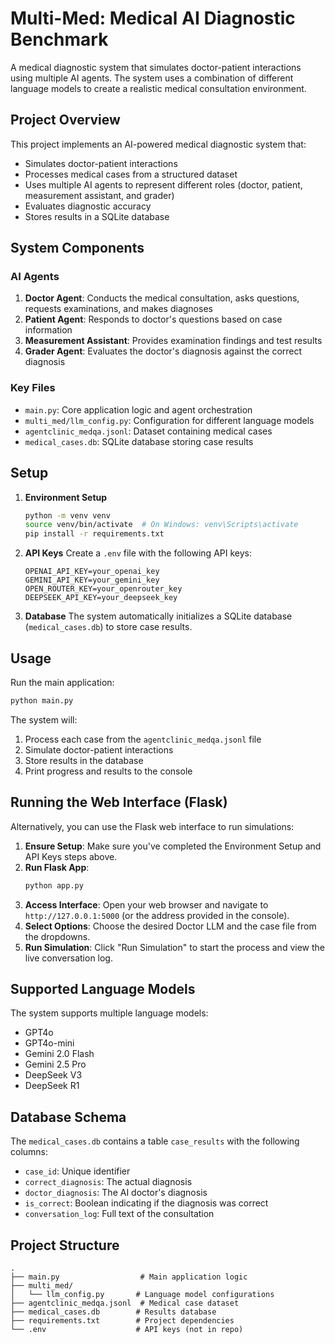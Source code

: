 # Multi-Med: Medical AI Diagnostic Benchmark

A medical diagnostic system that simulates doctor-patient interactions using multiple AI agents. The system uses a combination of different language models to create a realistic medical consultation environment.

## Project Overview

This project implements an AI-powered medical diagnostic system that:
- Simulates doctor-patient interactions
- Processes medical cases from a structured dataset
- Uses multiple AI agents to represent different roles (doctor, patient, measurement assistant, and grader)
- Evaluates diagnostic accuracy
- Stores results in a SQLite database

## System Components

### AI Agents
1. **Doctor Agent**: Conducts the medical consultation, asks questions, requests examinations, and makes diagnoses
2. **Patient Agent**: Responds to doctor's questions based on case information
3. **Measurement Assistant**: Provides examination findings and test results
4. **Grader Agent**: Evaluates the doctor's diagnosis against the correct diagnosis

### Key Files
- `main.py`: Core application logic and agent orchestration
- `multi_med/llm_config.py`: Configuration for different language models
- `agentclinic_medqa.jsonl`: Dataset containing medical cases
- `medical_cases.db`: SQLite database storing case results

## Setup

1. **Environment Setup**
   ```bash
   python -m venv venv
   source venv/bin/activate  # On Windows: venv\Scripts\activate
   pip install -r requirements.txt
   ```

2. **API Keys**
   Create a `.env` file with the following API keys:
   ```
   OPENAI_API_KEY=your_openai_key
   GEMINI_API_KEY=your_gemini_key
   OPEN_ROUTER_KEY=your_openrouter_key
   DEEPSEEK_API_KEY=your_deepseek_key
   ```

3. **Database**
   The system automatically initializes a SQLite database (`medical_cases.db`) to store case results.

## Usage

Run the main application:
```bash
python main.py
```

The system will:
1. Process each case from the `agentclinic_medqa.jsonl` file
2. Simulate doctor-patient interactions
3. Store results in the database
4. Print progress and results to the console

## Running the Web Interface (Flask)

Alternatively, you can use the Flask web interface to run simulations:

1.  **Ensure Setup**: Make sure you've completed the Environment Setup and API Keys steps above.
2.  **Run Flask App**:
    ```bash
    python app.py
    ```
3.  **Access Interface**: Open your web browser and navigate to `http://127.0.0.1:5000` (or the address provided in the console).
4.  **Select Options**: Choose the desired Doctor LLM and the case file from the dropdowns.
5.  **Run Simulation**: Click "Run Simulation" to start the process and view the live conversation log.

## Supported Language Models

The system supports multiple language models:
- GPT4o
- GPT4o-mini
- Gemini 2.0 Flash
- Gemini 2.5 Pro
- DeepSeek V3
- DeepSeek R1

## Database Schema

The `medical_cases.db` contains a table `case_results` with the following columns:
- `case_id`: Unique identifier
- `correct_diagnosis`: The actual diagnosis
- `doctor_diagnosis`: The AI doctor's diagnosis
- `is_correct`: Boolean indicating if the diagnosis was correct
- `conversation_log`: Full text of the consultation

## Project Structure

```
.
├── main.py                  # Main application logic
├── multi_med/
│   └── llm_config.py       # Language model configurations
├── agentclinic_medqa.jsonl  # Medical case dataset
├── medical_cases.db        # Results database
├── requirements.txt        # Project dependencies
└── .env                    # API keys (not in repo)
```

